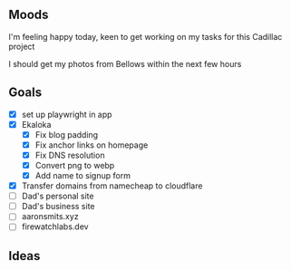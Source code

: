 ## Moods

I'm feeling happy today, keen to get working on my tasks for this Cadillac project

I should get my photos from Bellows within the next few hours

## Goals
- [x] set up playwright in app 
- [x] Ekaloka
	- [x] Fix blog padding
	- [x] Fix anchor links on homepage
	- [x] Fix DNS resolution
	- [x] Convert png to webp
	- [x] Add name to signup form
- [x] Transfer domains from namecheap to cloudflare
- [ ] Dad's personal site
- [ ] Dad's business site
- [ ] aaronsmits.xyz
- [ ] firewatchlabs.dev
## Ideas

